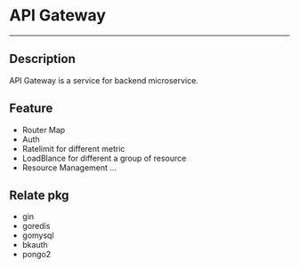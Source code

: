 # API Gateway
---------------------

## Description
API Gateway is a service for backend microservice. 

## Feature
- Router Map
- Auth
- Ratelimit for different metric
- LoadBlance for different a group of resource
- Resource Management
...


## Relate pkg
- gin
- goredis
- gomysql
- bkauth
- pongo2

